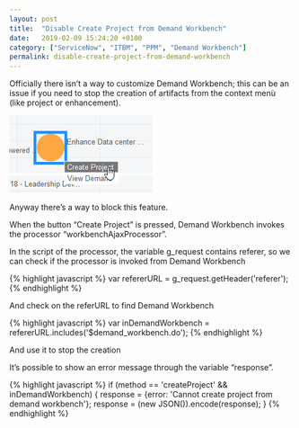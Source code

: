 ```yaml
---
layout: post
title:  "Disable Create Project from Demand Workbench"
date:   2019-02-09 15:24:20 +0100
category: ["ServiceNow", "ITBM", "PPM", "Demand Workbench"]
permalink: disable-create-project-from-demand-workbench
---
```

Officially there isn’t a way to customize Demand Workbench; this can be an issue if you need to stop the creation of artifacts from the context menù (like project or enhancement).

![Demand workbench screen create project context menù](/assets/dmn_workbench_create_project.png)

Anyway there’s a way to block this feature.

When the button “Create Project” is pressed, Demand Workbench invokes the processor “workbenchAjaxProcessor”.

In the script of the processor, the variable g_request contains referer, so we can check if the processor is invoked from Demand Workbench

{% highlight javascript %}
var refererURL = g_request.getHeader('referer');
{% endhighlight %}

And check on the referURL to find Demand Workbench

{% highlight javascript %}
var inDemandWorkbench = refererURL.includes('$demand_workbench.do');
{% endhighlight %}

And use it to stop the creation

It’s possible to show an error message through the variable “response”.

{% highlight javascript %}
if (method == 'createProject' && inDemandWorkbench) {
        response = {error: 'Cannot create project from demand workbench'};
        response = (new JSON()).encode(response);
}
{% endhighlight %}